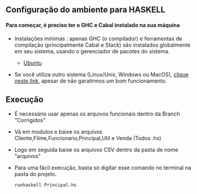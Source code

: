 ## Configuração do ambiente para HASKELL


#### Para começar, é preciso ter o GHC e Cabal instalado na sua máquina 

- Instalações mínimas : apenas GHC (o compilador) e ferramentas de compilação (principalmente Cabal e Stack) são instalados globalmente em seu sistema, usando o gerenciador de pacotes do sistema.

     - [Ubuntu](https://www.haskell.org/downloads/linux/) 
    
- Se você utiliza outro sistema (Linux/Unix, Windows ou MacOS), [clique neste link](https://www.haskell.org/downloads/), apesar de não garatirmos um bom funcionamento.

## Execução

- É necessário usar apenas os arquivos funcionais dentro da Branch "Corrigidos"
- Vá em modulos e baixe os arquivos Cliente,Filme,Funcionario,Principal,Util e Venda (Todos .hs)
- Logo em seguida baixe os arquivos CSV dentro da pasta de nome "arquivos"
- Para uma fácil execução, basta só digitar esse comando no terminal na pasta do projeto.

     ```hs
     runhaskell Principal.hs
     ```
